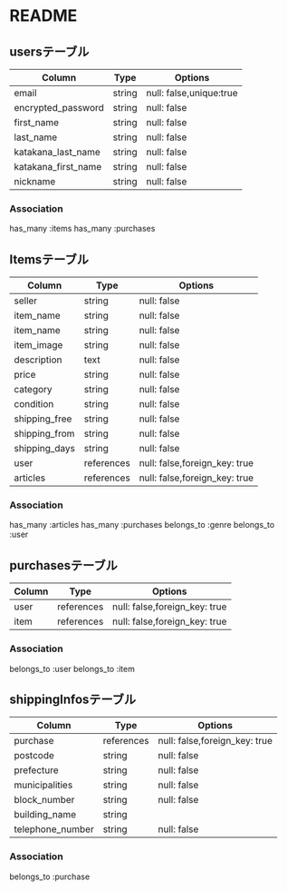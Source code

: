 # README

## usersテーブル

|Column                   |Type      |Options                        |
| ------------------      | ------   | ------------------------------|
|email                    |string    |null: false,unique:true        |
|encrypted_password       |string    |null: false                    |
|first_name               |string    |null: false                    |
|last_name                |string    |null: false                    |
|katakana_last_name       |string    |null: false                    |
|katakana_first_name      |string    |null: false                    |
|nickname                 |string    |null: false                    |

### Association
has_many :items
has_many :purchases



## Itemsテーブル

|Column              |Type            |Options                        |
| ------------------ | ------         | ------------------------------|
|seller              |string          |null: false                    |
|item_name           |string          |null: false                    |
|item_name           |string          |null: false                    |
|item_image          |string          |null: false                    |
|description         |text            |null: false                    |
|price               |string          |null: false                    |
|category            |string          |null: false                    |
|condition           |string          |null: false                    |
|shipping_free       |string          |null: false                    |
|shipping_from       |string          |null: false                    |
|shipping_days       |string          |null: false                    |
|user                |references      |null: false,foreign_key: true  |
|articles            |references      |null: false,foreign_key: true  |


### Association
has_many :articles
has_many :purchases
belongs_to :genre
belongs_to :user



## purchasesテーブル
|Column   |Type      |Options                      |
| ------- | ------   | ----------------------------|
|user     |references|null: false,foreign_key: true|
|item     |references|null: false,foreign_key: true|

### Association
belongs_to :user
belongs_to :item

## shippingInfosテーブル

|Column              |Type      |Options                       |
| ------------------ | ------   | ---------------------------- |
|purchase            |references|null: false,foreign_key: true |
|postcode            |string    |null: false                   |
|prefecture          |string    |null: false                   |
|municipalities      |string    |null: false                   |
|block_number        |string    |null: false                   |
|building_name       |string    |                              |
|telephone_number    |string    |null: false                   |

### Association
belongs_to :purchase